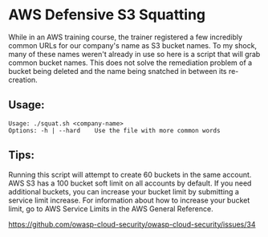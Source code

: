 # AWS Defensive S3 Squatting

While in an AWS training course, the trainer registered a few incredibly common URLs for our company's name as S3 bucket names. To my shock, many of these names weren't already in use so here is a script that will grab common bucket names. This does not solve the remediation problem of a bucket being deleted and the name being snatched in between its re-creation.

## Usage:
```
Usage: ./squat.sh <company-name>
Options: -h | --hard    Use the file with more common words
```

## Tips:
Running this script will attempt to create 60 buckets in the same account. AWS S3 has a 100 bucket soft limit on all accounts by default. If you need additional buckets, you can increase your bucket limit by submitting a service limit increase. For information about how to increase your bucket limit, go to AWS Service Limits in the AWS General Reference.

https://github.com/owasp-cloud-security/owasp-cloud-security/issues/34
